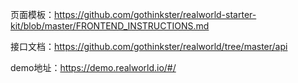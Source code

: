 页面模板：https://github.com/gothinkster/realworld-starter-kit/blob/master/FRONTEND_INSTRUCTIONS.md

接口文档：https://github.com/gothinkster/realworld/tree/master/api

demo地址：https://demo.realworld.io/#/
